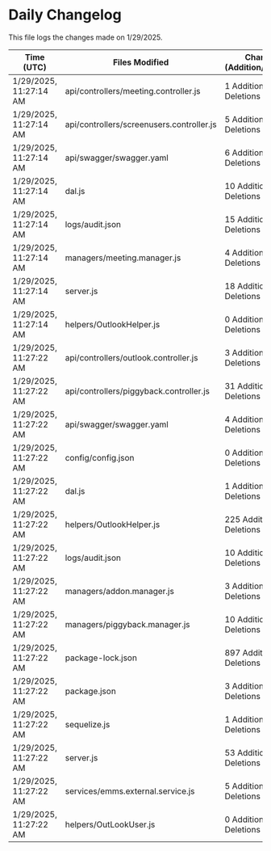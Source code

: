 # Daily Changelog

This file logs the changes made on 1/29/2025.

| Time (UTC)             | Files Modified                    | Changes (Addition/Deletion) |
|------------------------|-----------------------------------|-----------------------------|
| 1/29/2025, 11:27:14 AM | api/controllers/meeting.controller.js | 1 Additions & 1 Deletions |
| 1/29/2025, 11:27:14 AM | api/controllers/screenusers.controller.js | 5 Additions & 5 Deletions |
| 1/29/2025, 11:27:14 AM | api/swagger/swagger.yaml | 6 Additions & 4 Deletions |
| 1/29/2025, 11:27:14 AM | dal.js | 10 Additions & 9 Deletions |
| 1/29/2025, 11:27:14 AM | logs/audit.json | 15 Additions & 15 Deletions |
| 1/29/2025, 11:27:14 AM | managers/meeting.manager.js | 4 Additions & 0 Deletions |
| 1/29/2025, 11:27:14 AM | server.js | 18 Additions & 2 Deletions |
| 1/29/2025, 11:27:14 AM | helpers/OutlookHelper.js | 0 Additions & 0 Deletions |
| 1/29/2025, 11:27:22 AM | api/controllers/outlook.controller.js | 3 Additions & 32 Deletions|
| 1/29/2025, 11:27:22 AM | api/controllers/piggyback.controller.js | 31 Additions & 25 Deletions|
| 1/29/2025, 11:27:22 AM | api/swagger/swagger.yaml | 4 Additions & 4 Deletions|
| 1/29/2025, 11:27:22 AM | config/config.json | 0 Additions & 2 Deletions|
| 1/29/2025, 11:27:22 AM | dal.js | 1 Additions & 0 Deletions|
| 1/29/2025, 11:27:22 AM | helpers/OutlookHelper.js | 225 Additions & 11 Deletions|
| 1/29/2025, 11:27:22 AM | logs/audit.json | 10 Additions & 10 Deletions|
| 1/29/2025, 11:27:22 AM | managers/addon.manager.js | 3 Additions & 2 Deletions|
| 1/29/2025, 11:27:22 AM | managers/piggyback.manager.js | 10 Additions & 10 Deletions|
| 1/29/2025, 11:27:22 AM | package-lock.json | 897 Additions & 0 Deletions|
| 1/29/2025, 11:27:22 AM | package.json | 3 Additions & 0 Deletions|
| 1/29/2025, 11:27:22 AM | sequelize.js | 1 Additions & 1 Deletions|
| 1/29/2025, 11:27:22 AM | server.js | 53 Additions & 13 Deletions|
| 1/29/2025, 11:27:22 AM | services/emms.external.service.js | 5 Additions & 2 Deletions|
| 1/29/2025, 11:27:22 AM | helpers/OutLookUser.js | 0 Additions & 0 Deletions|

